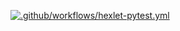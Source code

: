[![.github/workflows/hexlet-pytest.yml](https://github.com/Sashka-LiS/hexlet_pytest/actions/workflows/hexlet-pytest.yml/badge.svg)](https://github.com/Sashka-LiS/hexlet_pytest/actions/workflows/hexlet-pytest.yml)